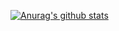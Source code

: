 
[![Anurag's github stats](https://github-readme-stats.vercel.app/api?username=NiallJordanshow_icons=true&theme=radical)](https://github.com/NiallJordan/github-readme-stats)
<!--
**NiallJordan/NiallJordan** is a ✨ _special_ ✨ repository because its `README.md` (this file) appears on your GitHub profile.

Here are some ideas to get you started:

- 🔭 I’m currently working on ...
- 🌱 I’m currently learning ...
- 👯 I’m looking to collaborate on ...
- 🤔 I’m looking for help with ...
- 💬 Ask me about ...
- 📫 How to reach me: ...
- 😄 Pronouns: ...
- ⚡ Fun fact: ...
-->
